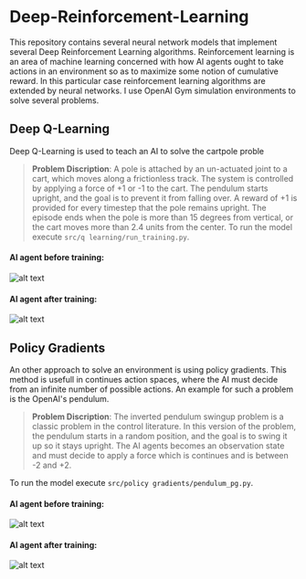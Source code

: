 # Deep-Reinforcement-Learning

This repository contains several neural network models that implement several Deep Reinforcement Learning algorithms. Reinforcement learning is an area of machine learning concerned with how AI agents ought to take actions in an environment so as to maximize some notion of cumulative reward. In this particular case reinforcement learning algorithms are extended by neural networks. I use OpenAI Gym simulation environments to solve several problems. 

## Deep Q-Learning

Deep Q-Learning is used to teach an AI to solve the cartpole proble


> **Problem Discription**: A pole is attached by an un-actuated joint to a cart, which moves along a frictionless track. The system is controlled by applying a force of +1 or -1 to the cart. The pendulum starts upright, and the goal is to prevent it from falling over. A reward of +1 is provided for every timestep that the pole remains upright. The episode ends when the pole is more than 15 degrees from vertical, or the cart moves more than 2.4 units from the center.
To run the model execute `src/q learning/run_training.py`. 

#### AI agent before training:
![alt text](https://github.com/artem-oppermann/Deep-Reinforcement-Learning/blob/master/gif%20samples/cartpole_before.gif)

#### AI agent after training:

![alt text](https://github.com/artem-oppermann/Deep-Reinforcement-Learning/blob/master/gif%20samples/cartpole_after4.gif)


## Policy Gradients

An other approach to solve an environment is using policy gradients. This method is usefull in continues action spaces, where the AI must decide from an infinite number of possible actions. An example for such a problem is the OpenAI's pendulum.

> **Problem Discription**: The inverted pendulum swingup problem is a classic problem in the control literature. In this version of the problem, the pendulum starts in a random position, and the goal is to swing it up so it stays upright. The AI agents becomes an observation state and must decide to apply a force which is continues and is between -2 and +2.

To run the model execute `src/policy gradients/pendulum_pg.py`. 
#### AI agent before training:

![alt text](https://github.com/artem-oppermann/Deep-Reinforcement-Learning/blob/master/gif%20samples/pendulum_before.gif)

#### AI agent after training:

![alt text](https://github.com/artem-oppermann/Deep-Reinforcement-Learning/blob/master/gif%20samples/pendulum_after.gif)
